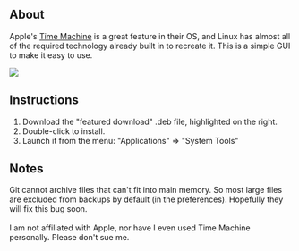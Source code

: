 ## About ##
Apple's [Time Machine](http://www.apple.com/macosx/features/timemachine.html) is a great feature in their OS, and Linux  has almost all of the required technology already built in to recreate it.  This is a simple GUI to make it easy to use.

<img src='http://flyback.googlecode.com/svn/trunk/website/screenshot.png'>

<h2>Instructions</h2>
<ol><li>Download the "featured download" .deb file, highlighted on the right.<br>
</li><li>Double-click to install.<br>
</li><li>Launch it from the menu: "Applications" => "System Tools"</li></ol>

<h2>Notes</h2>

Git cannot archive files that can't fit into main memory.  So most large files are excluded from backups by default (in the preferences).  Hopefully they will fix this bug soon.<br>
<br>
I am not affiliated with Apple, nor have I even used Time Machine personally.  Please don't sue me.